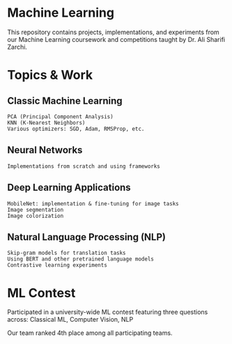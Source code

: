 # Machine Learning
  This repository contains projects, implementations, and experiments from our Machine Learning coursework and competitions taught by Dr. Ali Sharifi Zarchi.

# Topics & Work
  ## Classic Machine Learning
    PCA (Principal Component Analysis)
    KNN (K-Nearest Neighbors)
    Various optimizers: SGD, Adam, RMSProp, etc.

  ## Neural Networks
    Implementations from scratch and using frameworks
  ## Deep Learning Applications
    MobileNet: implementation & fine-tuning for image tasks
    Image segmentation
    Image colorization
  ## Natural Language Processing (NLP)
    Skip-gram models for translation tasks
    Using BERT and other pretrained language models
    Contrastive learning experiments

# ML Contest
  Participated in a university-wide ML contest featuring three questions across:
  Classical ML,
  Computer Vision,
  NLP

Our team ranked 4th place among all participating teams.
